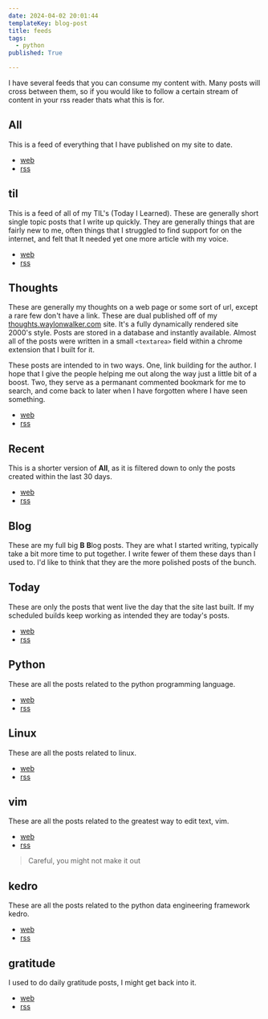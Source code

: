 ```yaml
---
date: 2024-04-02 20:01:44
templateKey: blog-post
title: feeds
tags:
  - python
published: True

---
```



I have several feeds that you can consume my content with.  Many posts will
cross between them, so if you would like to follow a certain stream of content
in your rss reader thats what this is for.

## All

This is a feed of everything that I have published on my site to date.

* [web](https://waylonwalker.com/published)
* [rss](https://waylonwalker.com/published/rss.xml)

## til

This is a feed of all of my TIL's (Today I Learned).  These are generally short
single topic posts that I write up quickly.  They are generally things that are
fairly new to me, often things that I struggled to find support for on the
internet, and felt that It needed yet one more article with my voice.

* [web](https://waylonwalker.com/til)
* [rss](https://waylonwalker.com/til/rss.xml)

## Thoughts

These are generally my thoughts on a web page or some sort of url, except a
rare few don't have a link.  These are dual published off of my
[thoughts.waylonwalker.com](https://thoughts.waylonwalker.com) site.  It's a
fully dynamically rendered site 2000's style.  Posts are stored in a database
and instantly available.  Almost all of the posts were written in a small
`<textarea>` field within a chrome extension that I built for it.

These posts are intended to in two ways.  One, link building for the author.  I
hope that I give the people helping me out along the way just a little bit of a
boost.  Two, they serve as a permanant commented bookmark for me to search, and
come back to later when I have forgotten where I have seen something.

* [web](https://waylonwalker.com/thoughts)
* [rss](https://waylonwalker.com/thoughts/rss.xml)

## Recent

This is a shorter version of **All**, as it is filtered down to only the posts
created within the last 30 days.

* [web](https://waylonwalker.com/recent)
* [rss](https://waylonwalker.com/recent/rss.xml)

## Blog

These are my full big **B** **B**log posts.  They are what I started writing,
typically take a bit more time to put together.  I write fewer of them these
days than I used to.  I'd like to think that they are the more polished posts
of the bunch.

## Today

These are only the posts that went live the day that the site last built.  If
my scheduled builds keep working as intended they are today's posts.

* [web](https://waylonwalker.com/today)
* [rss](https://waylonwalker.com/today/rss.xml)

## Python

These are all the posts related to the python programming language.

* [web](https://waylonwalker.com/python)
* [rss](https://waylonwalker.com/python/rss.xml)

## Linux

These are all the posts related to linux.

* [web](https://waylonwalker.com/linux)
* [rss](https://waylonwalker.com/linux/rss.xml)

## vim

These are all the posts related to the greatest way to edit text, vim.

* [web](https://waylonwalker.com/vim)
* [rss](https://waylonwalker.com/vim/rss.xml)

> Careful, you might not make it out

## kedro

These are all the posts related to the python data engineering framework kedro.

* [web](https://waylonwalker.com/kedro)
* [rss](https://waylonwalker.com/kedro/rss.xml)

## gratitude

I used to do daily gratitude posts, I might get back into it.

* [web](https://waylonwalker.com/gratitude)
* [rss](https://waylonwalker.com/gratitude/rss.xml)
